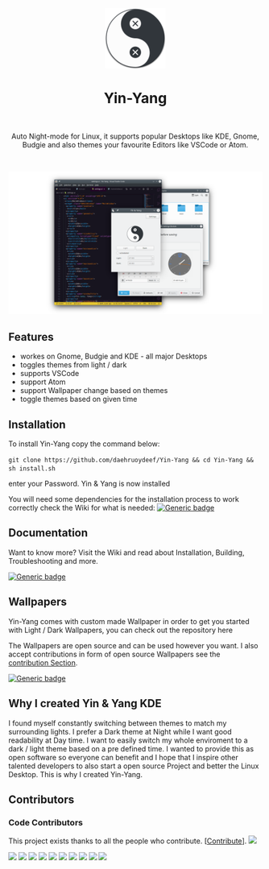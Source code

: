 <p align="center">
  <img alt="Yin-Yang" title="Yin & Yang" src="./src/ui/assets/icon.png" height="120">


<h1 align="center"> Yin-Yang </h1> <br>
<p align="center">
   Auto Night-mode for Linux, it supports popular Desktops like KDE, Gnome, Budgie and also themes your favourite Editors like VSCode or Atom. 
</p>

<p align="center">
    <img alt="" title="YinYang" src="https://img.shields.io/badge/Yin&Yang-2.0-blue">
    <img alt="" title="YinYang" src="https://img.shields.io/badge/License-MIT-blue">
    <img alt="" title="YinYang" src="https://badges.frapsoft.com/os/v1/open-source.svg?v=103">
    <img alt="" title="YinYang" src="https://img.shields.io/badge/Build%20with-Python-yellow">
  

<p align="center">
  <img alt="Yin-Yang" title="Yin & Yang" src="assets/header.png">


## Features

* workes on Gnome, Budgie and KDE - all major Desktops
* toggles themes from light / dark
* supports VSCode
* support Atom
* support Wallpaper change based on themes
* toggle themes based on given time

## Installation
To install Yin-Yang copy the command below:

```git clone https://github.com/daehruoydeef/Yin-Yang && cd Yin-Yang && sh install.sh```

enter your Password.
Yin & Yang is now installed

You will need some dependencies for the installation process to work correctly check the Wiki for what is needed:
[![Generic badge](https://img.shields.io/badge/see-Wiki-BLUE.svg)](<https://github.com/daehruoydeef/Yin-Yang/wiki>)

## Documentation

Want to know more? Visit the Wiki and read about Installation, Building, Troubleshooting and more.

[![Generic badge](https://img.shields.io/badge/Visit-Wiki-BLUE.svg)](<https://github.com/daehruoydeef/Yin-Yang/wiki>)



## Wallpapers

Yin-Yang comes with custom made Wallpaper in order to get you started with Light / Dark Wallpapers, you can check out the repository here

The Wallpapers are open source and can be used however you want. I also accept contributions in form of open source Wallpapers see the [contribution Section](https://github.com/daehruoydeef/Yin-Yang/wiki/Supporting-Yin-Yang#create-yin-yang-wallpapers).

[![Generic badge](https://img.shields.io/badge/Get-Wallpapers-BLUE.svg)](https://github.com/daehruoydeef/Wallpaper-yin-yang)



## Why I created Yin & Yang KDE

I found myself constantly switching between themes to match my surrounding lights. I prefer a Dark theme at Night while I want good readability at Day time. I want to easily switch my whole enviroment to a dark / light theme based on a pre defined time. I wanted to provide this as open software so everyone can benefit and I hope that I inspire other talented developers to also start a open source Project and better the Linux Desktop. This is why I created Yin-Yang.




## Contributors

### Code Contributors

This project exists thanks to all the people who contribute. [[Contribute](CONTRIBUTING.md)].
<a href="https://github.com/daehruoydeef/Yin-Yang/graphs/contributors"><img src="https://opencollective.com/Yin-Yang/contributors.svg?width=890&button=false" /></a>



<a href="https://opencollective.com/Yin-Yang/organization/0/website"><img src="https://opencollective.com/Yin-Yang/organization/0/avatar.svg"></a>
<a href="https://opencollective.com/Yin-Yang/organization/1/website"><img src="https://opencollective.com/Yin-Yang/organization/1/avatar.svg"></a>
<a href="https://opencollective.com/Yin-Yang/organization/2/website"><img src="https://opencollective.com/Yin-Yang/organization/2/avatar.svg"></a>
<a href="https://opencollective.com/Yin-Yang/organization/3/website"><img src="https://opencollective.com/Yin-Yang/organization/3/avatar.svg"></a>
<a href="https://opencollective.com/Yin-Yang/organization/4/website"><img src="https://opencollective.com/Yin-Yang/organization/4/avatar.svg"></a>
<a href="https://opencollective.com/Yin-Yang/organization/5/website"><img src="https://opencollective.com/Yin-Yang/organization/5/avatar.svg"></a>
<a href="https://opencollective.com/Yin-Yang/organization/6/website"><img src="https://opencollective.com/Yin-Yang/organization/6/avatar.svg"></a>
<a href="https://opencollective.com/Yin-Yang/organization/7/website"><img src="https://opencollective.com/Yin-Yang/organization/7/avatar.svg"></a>
<a href="https://opencollective.com/Yin-Yang/organization/8/website"><img src="https://opencollective.com/Yin-Yang/organization/8/avatar.svg"></a>
<a href="https://opencollective.com/Yin-Yang/organization/9/website"><img src="https://opencollective.com/Yin-Yang/organization/9/avatar.svg"></a>
